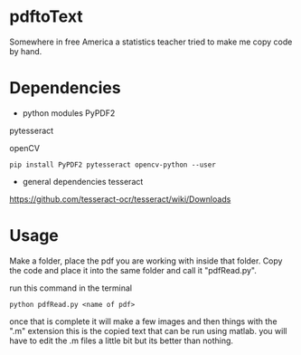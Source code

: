 # pdftoText
Somewhere in free America a statistics teacher tried to make me copy code by hand.
# Dependencies
* python modules
PyPDF2

pytesseract

openCV

`pip install PyPDF2 pytesseract opencv-python --user`

* general dependencies
tesseract

https://github.com/tesseract-ocr/tesseract/wiki/Downloads

# Usage
Make a folder, place the pdf you are working with inside that folder. Copy the code and place it into the same folder and call it "pdfRead.py".

run this command in the terminal
 
`python pdfRead.py <name of pdf>`

once that is complete it will make a few images and then things with the ".m" extension this is the copied text that can be run using matlab. you will have to edit the .m files a little bit but its better than nothing.

